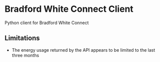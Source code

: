 # Bradford White Connect Client

Python client for Bradford White Connect

## Limitations

- The energy usage returned by the API appears to be limited to the last three months
